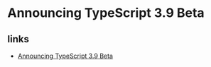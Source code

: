 # Announcing TypeScript 3.9 Beta

## links

- [Announcing TypeScript 3.9 Beta](https://devblogs.microsoft.com/typescript/announcing-typescript-3-9-beta/)
